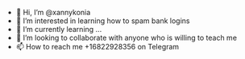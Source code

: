 - 👋 Hi, I’m @xannykonia
- 👀 I’m interested in learning how to spam bank logins 
- 🌱 I’m currently learning ...
- 💞️ I’m looking to collaborate with anyone who is willing to teach me 
- 📫 How to reach me +16822928356 on Telegram

<!---
xannykonia/xannykonia is a ✨ special ✨ repository because its `README.md` (this file) appears on your GitHub profile.
You can click the Preview link to take a look at your changes.
--->
